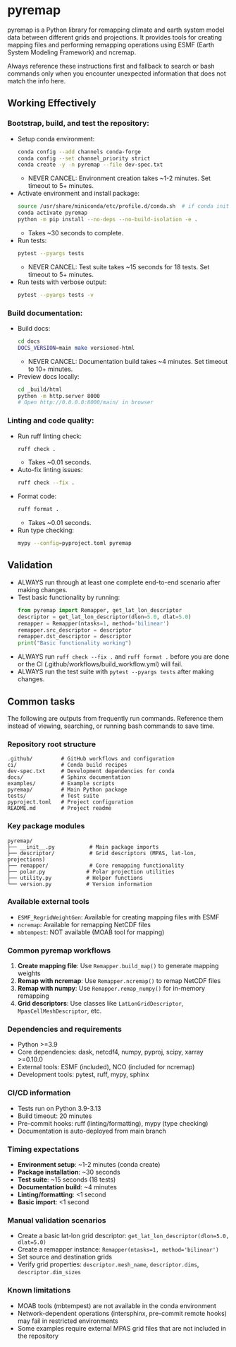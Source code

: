 # pyremap

pyremap is a Python library for remapping climate and earth system model data between different grids and projections. It provides tools for creating mapping files and performing remapping operations using ESMF (Earth System Modeling Framework) and ncremap.

Always reference these instructions first and fallback to search or bash commands only when you encounter unexpected information that does not match the info here.

## Working Effectively

### Bootstrap, build, and test the repository:
- Setup conda environment:
  ```bash
  conda config --add channels conda-forge
  conda config --set channel_priority strict
  conda create -y -n pyremap --file dev-spec.txt
  ```
  - NEVER CANCEL: Environment creation takes ~1-2 minutes. Set timeout to 5+ minutes.
- Activate environment and install package:
  ```bash
  source /usr/share/miniconda/etc/profile.d/conda.sh  # if conda init wasn't run
  conda activate pyremap
  python -m pip install --no-deps --no-build-isolation -e .
  ```
  - Takes ~30 seconds to complete.
- Run tests:
  ```bash
  pytest --pyargs tests
  ```
  - NEVER CANCEL: Test suite takes ~15 seconds for 18 tests. Set timeout to 5+ minutes.
- Run tests with verbose output:
  ```bash
  pytest --pyargs tests -v
  ```

### Build documentation:
- Build docs:
  ```bash
  cd docs
  DOCS_VERSION=main make versioned-html
  ```
  - NEVER CANCEL: Documentation build takes ~4 minutes. Set timeout to 10+ minutes.
- Preview docs locally:
  ```bash
  cd _build/html
  python -m http.server 8000
  # Open http://0.0.0.0:8000/main/ in browser
  ```

### Linting and code quality:
- Run ruff linting check:
  ```bash
  ruff check .
  ```
  - Takes ~0.01 seconds.
- Auto-fix linting issues:
  ```bash
  ruff check --fix .
  ```
- Format code:
  ```bash
  ruff format .
  ```
  - Takes ~0.01 seconds.
- Run type checking:
  ```bash
  mypy --config=pyproject.toml pyremap
  ```

## Validation

- ALWAYS run through at least one complete end-to-end scenario after making changes.
- Test basic functionality by running:
  ```python
  from pyremap import Remapper, get_lat_lon_descriptor
  descriptor = get_lat_lon_descriptor(dlon=5.0, dlat=5.0)
  remapper = Remapper(ntasks=1, method='bilinear')
  remapper.src_descriptor = descriptor
  remapper.dst_descriptor = descriptor
  print("Basic functionality working")
  ```
- ALWAYS run `ruff check --fix .` and `ruff format .` before you are done or the CI (.github/workflows/build_workflow.yml) will fail.
- ALWAYS run the test suite with `pytest --pyargs tests` after making changes.

## Common tasks

The following are outputs from frequently run commands. Reference them instead of viewing, searching, or running bash commands to save time.

### Repository root structure
```
.github/         # GitHub workflows and configuration
ci/              # Conda build recipes
dev-spec.txt     # Development dependencies for conda
docs/            # Sphinx documentation
examples/        # Example scripts
pyremap/         # Main Python package
tests/           # Test suite
pyproject.toml   # Project configuration
README.md        # Project readme
```

### Key package modules
```
pyremap/
├── __init__.py           # Main package imports
├── descriptor/           # Grid descriptors (MPAS, lat-lon, projections)
├── remapper/             # Core remapping functionality
├── polar.py             # Polar projection utilities
├── utility.py           # Helper functions
└── version.py           # Version information
```

### Available external tools
- `ESMF_RegridWeightGen`: Available for creating mapping files with ESMF
- `ncremap`: Available for remapping NetCDF files
- `mbtempest`: NOT available (MOAB tool for mapping)

### Common pyremap workflows
1. **Create mapping file**: Use `Remapper.build_map()` to generate mapping weights
2. **Remap with ncremap**: Use `Remapper.ncremap()` to remap NetCDF files
3. **Remap with numpy**: Use `Remapper.remap_numpy()` for in-memory remapping
4. **Grid descriptors**: Use classes like `LatLonGridDescriptor`, `MpasCellMeshDescriptor`, etc.

### Dependencies and requirements
- Python >=3.9
- Core dependencies: dask, netcdf4, numpy, pyproj, scipy, xarray >=0.10.0
- External tools: ESMF (included), NCO (included for ncremap)
- Development tools: pytest, ruff, mypy, sphinx

### CI/CD information
- Tests run on Python 3.9-3.13
- Build timeout: 20 minutes
- Pre-commit hooks: ruff (linting/formatting), mypy (type checking)
- Documentation is auto-deployed from main branch

### Timing expectations
- **Environment setup**: ~1-2 minutes (conda create)
- **Package installation**: ~30 seconds
- **Test suite**: ~15 seconds (18 tests)
- **Documentation build**: ~4 minutes
- **Linting/formatting**: <1 second
- **Basic import**: <1 second

### Manual validation scenarios
- Create a basic lat-lon grid descriptor: `get_lat_lon_descriptor(dlon=5.0, dlat=5.0)`
- Create a remapper instance: `Remapper(ntasks=1, method='bilinear')`
- Set source and destination grids
- Verify grid properties: `descriptor.mesh_name`, `descriptor.dims`, `descriptor.dim_sizes`

### Known limitations
- MOAB tools (mbtempest) are not available in the conda environment
- Network-dependent operations (intersphinx, pre-commit remote hooks) may fail in restricted environments
- Some examples require external MPAS grid files that are not included in the repository